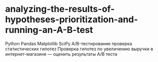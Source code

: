 # analyzing-the-results-of-hypotheses-prioritization-and-running-an-A-B-test
Python Pandas Matplotlib SciPy A/B-тестирование проверка статистических гипотез
Проверка гипотез по увеличению выручки в интернет-магазине —
оценить результаты A/B теста
